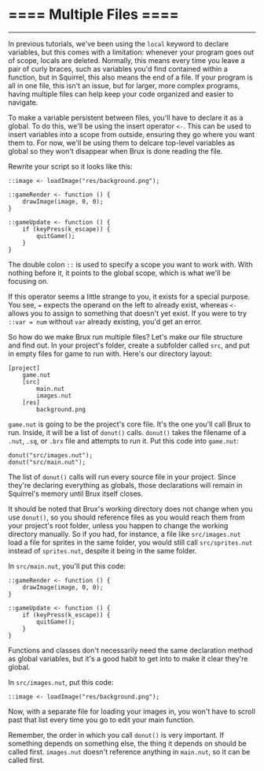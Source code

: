 # **==== Multiple Files ====**

----

In previous tutorials, we've been using the `local` keyword to declare variables, but this comes with a limitation: whenever your program goes out of scope, locals are deleted. Normally, this means every time you leave a pair of curly braces, such as variables you'd find contained within a function, but in Squirrel, this also means the end of a file. If your program is all in one file, this isn't an issue, but for larger, more complex programs, having multiple files can help keep your code organized and easier to navigate.

To make a variable persistent between files, you'll have to declare it as a global. To do this, we'll be using the insert operator `<-`. This can be used to insert variables into a scope from outside, ensuring they go where you want them to. For now, we'll be using them to delcare top-level variables as global so they won't disappear when Brux is done reading the file.

Rewrite your script so it looks like this:

```
::image <- loadImage("res/background.png");

::gameRender <- function () {
	drawImage(image, 0, 0);
}

::gameUpdate <- function () {
	if (keyPress(k_escape)) {
		quitGame();
	}
}
```

The double colon `::` is used to specify a scope you want to work with. With nothing before it, it points to the global scope, which is what we'll be focusing on.

If this operator seems a little strange to you, it exists for a special purpose. You see, `=` expects the operand on the left to already exist, whereas `<-` allows you to assign to something that doesn't yet exist. If you were to try `::var = num` without `var` already existing, you'd get an error.

So how do we make Brux run multiple files? Let's make our file structure and find out. In your project's folder, create a subfolder called `src`, and put in empty files for game to run with. Here's our directory layout:

```
[project]
	game.nut
	[src]
		main.nut
		images.nut
	[res]
		background.png
```

`game.nut` is going to be the project's core file. It's the one you'll call Brux to run. Inside, it will be a list of `donut()` calls. `donut()` takes the filename of a `.nut`, `.sq`, or `.brx` file and attempts to run it. Put this code into `game.nut`:

```
donut("src/images.nut");
donut("src/main.nut");
```

The list of `donut()` calls will run every source file in your project. Since they're declaring everything as globals, those declarations will remain in Squirrel's memory until Brux itself closes.

It should be noted that Brux's working directory does not change when you use `donut()`, so you should reference files as you would reach them from your project's root folder, unless you happen to change the working directory manually. So if you had, for instance, a file like `src/images.nut` load a file for sprites in the same folder, you would still call `src/sprites.nut` instead of `sprites.nut`, despite it being in the same folder.

In `src/main.nut`, you'll put this code:

```
::gameRender <- function () {
	drawImage(image, 0, 0);
}

::gameUpdate <- function () {
	if (keyPress(k_escape)) {
		quitGame();
	}
}
```

Functions and classes don't necessarily need the same declaration method as global variables, but it's a good habit to get into to make it clear they're global.

In `src/images.nut`, put this code:

```
::image <- loadImage("res/background.png");
```

Now, with a separate file for loading your images in, you won't have to scroll past that list every time you go to edit your main function.

Remember, the order in which you call `donut()` is very important. If something depends on something else, the thing it depends on should be called first. `images.nut` doesn't reference anything in `main.nut`, so it can be called first.